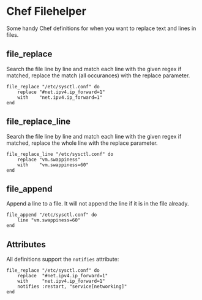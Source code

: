 Chef Filehelper
===============

Some handy Chef definitions for when you want to replace text and lines in files.

file_replace
------------

Search the file line by line and match each line with the given regex if matched, replace the match (all occurances) with the replace parameter.

	file_replace "/etc/sysctl.conf" do
		replace "#net.ipv4.ip_forward=1"
		with    "net.ipv4.ip_forward=1"
	end

file_replace_line
-----------------

Search the file line by line and match each line with the given regex if matched, replace the whole line with the replace parameter.

	file_replace_line "/etc/sysctl.conf" do
		replace "vm.swappiness"
		with    "vm.swappiness=60"
	end

file_append
-----------

Append a line to a file. It will not append the line if it is in the file already.

	file_append "/etc/sysctl.conf" do
		line "vm.swappiness=60"
	end

Attributes
----------

All definitions support the `notifies` attribute:

	file_replace "/etc/sysctl.conf" do
		replace  "#net.ipv4.ip_forward=1"
		with     "net.ipv4.ip_forward=1"
		notifies :restart, "service[networking]"
	end
